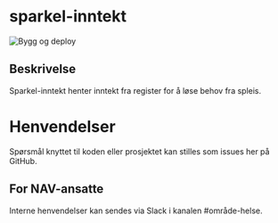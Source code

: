 # sparkel-inntekt
![Bygg og deploy](https://github.com/navikt/helse-sparkel-inntekt/workflows/Bygg%20og%20deploy/badge.svg)

## Beskrivelse
Sparkel-inntekt henter inntekt fra register for å løse behov fra spleis.

# Henvendelser

Spørsmål knyttet til koden eller prosjektet kan stilles som issues her på GitHub.

## For NAV-ansatte

Interne henvendelser kan sendes via Slack i kanalen #område-helse.
